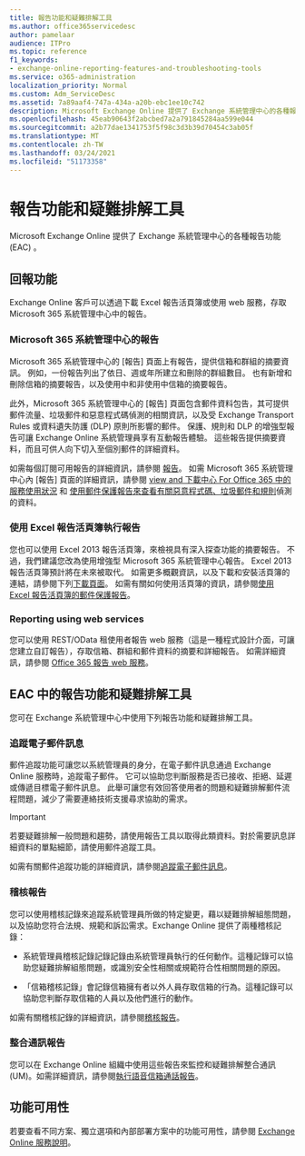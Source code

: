 ```yaml
---
title: 報告功能和疑難排解工具
ms.author: office365servicedesc
author: pamelaar
audience: ITPro
ms.topic: reference
f1_keywords:
- exchange-online-reporting-features-and-troubleshooting-tools
ms.service: o365-administration
localization_priority: Normal
ms.custom: Adm_ServiceDesc
ms.assetid: 7a89aaf4-747a-434a-a20b-ebc1ee10c742
description: Microsoft Exchange Online 提供了 Exchange 系統管理中心的各種報告功能 (EAC) 。
ms.openlocfilehash: 45eab90643f2abcbed7a2a791845284aa599e044
ms.sourcegitcommit: a2b77dae1341753f5f98c3d3b39d70454c3ab05f
ms.translationtype: MT
ms.contentlocale: zh-TW
ms.lasthandoff: 03/24/2021
ms.locfileid: "51173358"
---
```

# <a name="reporting-features-and-troubleshooting-tools"></a>報告功能和疑難排解工具

Microsoft Exchange Online 提供了 Exchange 系統管理中心的各種報告功能 (EAC) 。
  
## <a name="reporting-features"></a>回報功能

Exchange Online 客戶可以透過下載 Excel 報告活頁簿或使用 web 服務，存取 Microsoft 365 系統管理中心中的報告。
  
### <a name="reporting-in-the-microsoft-365-admin-center"></a>Microsoft 365 系統管理中心的報告

Microsoft 365 系統管理中心的 [報告] 頁面上有報告，提供信箱和群組的摘要資訊。 例如，一份報告列出了依日、週或年所建立和刪除的群組數目。 也有新增和刪除信箱的摘要報告，以及使用中和非使用中信箱的摘要報告。 
  
此外，Microsoft 365 系統管理中心的 [報告] 頁面包含郵件資料包告，其可提供郵件流量、垃圾郵件和惡意程式碼偵測的相關資訊，以及受 Exchange Transport Rules 或資料遺失防護 (DLP) 原則所影響的郵件。 保護、規則和 DLP 的增強型報告可讓 Exchange Online 系統管理員享有互動報告體驗。 這些報告提供摘要資料，而且可供人向下切入至個別郵件的詳細資料。
  
如需每個訂閱可用報告的詳細資訊，請參閱 [報告](../office-365-platform-service-description/reports.md)。 如需 Microsoft 365 系統管理中心內 [報告] 頁面的詳細資訊，請參閱 [view and 下載中心 For Office 365 中的服務使用狀況](/microsoft-365/admin/activity-reports/activity-reports) 和 [使用郵件保護報告來查看有關惡意程式碼、垃圾郵件和規則](/exchange/monitoring/use-mail-protection-reports)偵測的資料。
  
### <a name="reporting-using-the-excel-reporting-workbook"></a>使用 Excel 報告活頁簿執行報告

您也可以使用 Excel 2013 報告活頁簿，來檢視具有深入探查功能的摘要報告。 不過，我們建議您改為使用增強型 Microsoft 365 系統管理中心報告。 Excel 2013 報告活頁簿預計將在未來被取代。 如需更多概觀資訊，以及下載和安裝活頁簿的連結，請參閱下列[下載頁面](https://go.microsoft.com/fwlink/p/?LinkId=271776)。 如需有關如何使用活頁簿的資訊，請參閱[使用 Excel 報告活頁簿的郵件保護報告](/previous-versions/exchange-server/exchange-150/jj945734(v=exchg.150))。 
  
### <a name="reporting-using-web-services"></a>Reporting using web services

您可以使用 REST/OData 租使用者報告 web 服務（這是一種程式設計介面，可讓您建立自訂報告），存取信箱、群組和郵件資料的摘要和詳細報告。 如需詳細資訊，請參閱 [Office 365 報告 web 服務](/previous-versions/office/developer/o365-enterprise-developers/jj984325(v=office.15))。
  
## <a name="reporting-features-and-troubleshooting-tools-in-the-eac"></a>EAC 中的報告功能和疑難排解工具

您可在 Exchange 系統管理中心中使用下列報告功能和疑難排解工具。
  
### <a name="trace-an-email-message"></a>追蹤電子郵件訊息

郵件追蹤功能可讓您以系統管理員的身分，在電子郵件訊息通過 Exchange Online 服務時，追蹤電子郵件。 它可以協助您判斷服務是否已接收、拒絕、延遲或傳遞目標電子郵件訊息。 此舉可讓您有效回答使用者的問題和疑難排解郵件流程問題，減少了需要連絡技術支援尋求協助的需求。
  
> [!IMPORTANT]
> 若要疑難排解一般問題和趨勢，請使用報告工具以取得此類資料。對於需要訊息詳細資料的單點細節，請使用郵件追蹤工具。 
  
如需有關郵件追蹤功能的詳細資訊，請參閱[追蹤電子郵件訊息](/exchange/monitoring/trace-an-email-message/trace-an-email-message)。
  
### <a name="auditing-reports"></a>稽核報告

您可以使用稽核記錄來追蹤系統管理員所做的特定變更，藉以疑難排解組態問題，以及協助您符合法規、規範和訴訟需求。Exchange Online 提供了兩種稽核記錄：
  
- 系統管理員稽核記錄記錄記錄由系統管理員執行的任何動作。這種記錄可以協助您疑難排解組態問題，或識別安全性相關或規範符合性相關問題的原因。 
    
- 「信箱稽核記錄」會記錄信箱擁有者以外人員存取信箱的行為。這種記錄可以協助您判斷存取信箱的人員以及他們進行的動作。 
    
如需有關稽核記錄的詳細資訊，請參閱[稽核報告](/exchange/security-and-compliance/exchange-auditing-reports/exchange-auditing-reports)。
  
### <a name="unified-messaging-reports"></a>整合通訊報告

您可以在 Exchange Online 組織中使用這些報告來監控和疑難排解整合通訊 (UM)。如需詳細資訊，請參閱[執行語音信箱通話報告](/exchange/voice-mail-unified-messaging/run-voice-mail-call-reports/run-voice-mail-call-reports)。
  
## <a name="feature-availability"></a>功能可用性

若要查看不同方案、獨立選項和內部部署方案中的功能可用性，請參閱 [Exchange Online 服務說明](exchange-online-service-description.md)。
